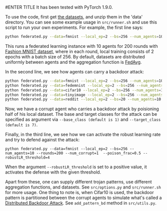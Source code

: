 #ENTER TITLE
It has been tested with PyTorch 1.9.0.

To use the code, first get [the datasets](https://drive.google.com/drive/folders/1ta4ZSgRGc6hObZEoYJ8DscO-s4PnL6Ww?usp=sharing), and unzip them in the 'data' directory.
You can see some example usage in ```src/runner.sh``` and use this script to run your own experiments. For example, the first line says:

```bash
python federated.py --data=fmnist --local_ep=2 --bs=256 --num_agents=10 --rounds=200
```

This runs a federated learning instance with 10 agents for 200 rounds with [Fashion MNIST dataset](https://github.com/zalandoresearch/fashion-mnist), where in each round, local training consists of 2 epochs with a batch size of 256. By default, datasets are distributed uniformly between agents and the aggregation function is [FedAvg](https://arxiv.org/pdf/1602.05629.pdf).

In the second line, we see how agents can carry a backdoor attack:

```bash
python federated.py --data=fmnist --local_ep=2 --bs=256 --num_agents=10 --rounds=200 --num_corrupt=1  --poison_frac=0.5 --print_distances=True --attack=neuro --attack_round=20 --clip=0.5
python federated.py --data=fedemnist --local_ep=2 --bs=256 --num_agents=10 --rounds=200 --num_corrupt=1  --poison_frac=0.5
python federated.py --data=cifar10 --local_ep=2 --bs=256 --num_agents=10 --rounds=200 --num_corrupt=4  --poison_frac=0.5
python federated.py --data=tinyimage --local_ep=2 --bs=256 --num_agents=10 --rounds=200 --num_corrupt=4  --poison_frac=0.5 --load_model=True
python federated.py --data=reddit --local_ep=2 --bs=20 --num_agents=10 --rounds=200 --num_corrupt=1  --poison_frac=0.5
```

Now, we have a corrupt agent who carries a backdoor attack by poisioning half of his local dataset. The base and target classes for the attack can be specified as argument via ```--base_class (default is 1)``` and ```--target_class (default is 7)```.

Finally, in the third line, we see how we can activate the robust learning rate and try to defend against the attack:

```
python federated.py --data=fmnist --local_ep=2 --bs=256 --num_agents=10 --rounds=200 --num_corrupt=1  --poison_frac=0.5 --robustLR_threshold=4
```
When the argument ```--robustLR_threshold``` is set to a positive value, it activates the defense with the given threshold.


Apart from these, one can supply different trojan patterns, use different aggregation functions, and datasets. See ```src/options.py``` and ```src/runner.sh``` for more usage. One thing to note is, when Cifar10 is used, the backdoor pattern is partitioned between the corrupt agents to simulate what's called a [Distributed Backdoor Attack](https://openreview.net/forum?id=rkgyS0VFvr). See ```add_pattern_bd``` method in ```src/utils.py```.
